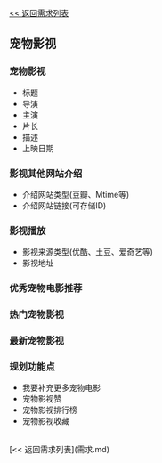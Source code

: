 [<< 返回需求列表](需求.md)

## 宠物影视

### 宠物影视
* 标题
* 导演
* 主演
* 片长
* 描述
* 上映日期

### 影视其他网站介绍
* 介绍网站类型(豆瓣、Mtime等)
* 介绍网站链接(可存储ID)

### 影视播放
* 影视来源类型(优酷、土豆、爱奇艺等)
* 影视地址

### 优秀宠物电影推荐

### 热门宠物影视

### 最新宠物影视

### 规划功能点
* 我要补充更多宠物电影
* 宠物影视赞
* 宠物影视排行榜
* 宠物影视收藏

<br/>
[<< 返回需求列表](需求.md)
